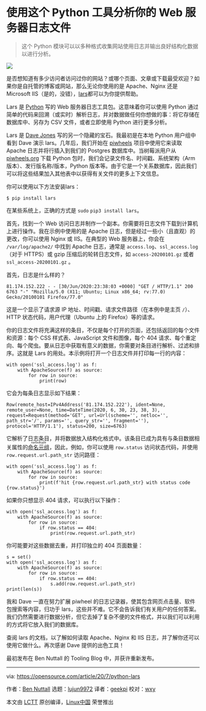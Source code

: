 [#]: collector: (lujun9972)
[#]: translator: (geekpi)
[#]: reviewer: (wxy)
[#]: publisher: (wxy)
[#]: url: (https://linux.cn/article-12512-1.html)
[#]: subject: (Analyze your web server log files with this Python tool)
[#]: via: (https://opensource.com/article/20/7/python-lars)
[#]: author: (Ben Nuttall https://opensource.com/users/bennuttall)

使用这个 Python 工具分析你的 Web 服务器日志文件
======

> 这个 Python 模块可以以多种格式收集网站使用日志并输出良好结构化数据以进行分析。

![](https://img.linux.net.cn/data/attachment/album/202008/13/155936kpaay0ypkmyk9qd0.jpg)

是否想知道有多少访问者访问过你的网站？或哪个页面、文章或下载最受欢迎？如果你是自托管的博客或网站，那么无论你使用的是 Apache、Nginx 还是 Microsoft IIS（是的，没错），[lars][2]都可以为你提供帮助。

Lars 是 [Python][3] 写的 Web 服务器日志工具包。这意味着你可以使用 Python 通过简单的代码来回溯（或实时）解析日志，并对数据做任何你想做的事：将它存储在数据库中、另存为 CSV 文件，或者立即使用 Python 进行更多分析。

Lars 是 [Dave Jones][4] 写的另一个隐藏的宝石。我最初是在本地 Python 用户组中看到 Dave 演示 lars。几年后，我们开始在 [piwheels][5] 项目中使用它来读取 Apache 日志并将行插入到我们的 Postgres 数据库中。当树莓派用户从 [piwheels.org][6] 下载 Python 包时，我们会记录文件名、时间戳、系统架构（Arm 版本）、发行版名称/版本，Python 版本等。由于它是一个关系数据库，因此我们可以将这些结果加入其他表中以获得有关文件的更多上下文信息。

你可以使用以下方法安装lars：

```
$ pip install lars
```

在某些系统上，正确的方式是 `sudo` `pip3 install lars`。

首先，找到一个 Web 访问日志并制作一个副本。你需要将日志文件下载到计算机上进行操作。我在示例中使用的是 Apache 日志，但是经过一些小（且直观）的更改，你可以使用 Nginx 或 IIS。在典型的 Web 服务器上，你会在 `/var/log/apache2/` 中找到 Apache 日志，通常是 `access.log`、`ssl_access.log`（对于 HTTPS）或 gzip 压缩后的轮转日志文件，如 `access-20200101.gz` 或者 `ssl_access-20200101.gz` 。

首先，日志是什么样的？

```
81.174.152.222 - - [30/Jun/2020:23:38:03 +0000] "GET / HTTP/1.1" 200 6763 "-" "Mozilla/5.0 (X11; Ubuntu; Linux x86_64; rv:77.0) Gecko/20100101 Firefox/77.0"
```

这是一个显示了请求源 IP 地址、时间戳、请求文件路径（在本例中是主页 `/`）、HTTP 状态代码，用户代理（Ubuntu 上的 Firefox）等的请求。

你的日志文件将充满这样的条目，不仅是每个打开的页面，还包括返回的每个文件和资源：每个 CSS 样式表、JavaScript 文件和图像，每个 404 请求、每个重定向、每个爬虫。要从日志中获取有意义的数据，你需要对条目进行解析、过滤和排序。这就是 Lars 的用处。本示例将打开一个日志文件并打印每一行的内容：

```
with open('ssl_access.log') as f:
    with ApacheSource(f) as source:
        for row in source:
            print(row)
```

它会为每条日志显示如下结果：

```
Row(remote_host=IPv4Address('81.174.152.222'), ident=None, remote_user=None, time=DateTime(2020, 6, 30, 23, 38, 3), request=Request(method='GET', url=Url(scheme='', netloc='', path_str='/', params='', query_str='', fragment=''), protocol='HTTP/1.1'), status=200, size=6763)
```

它解析了日志条目，并将数据放入结构化格式中。该条目已成为具有与条目数据相关属性的<ruby>[命名元组][7]<rt>namedtuple</rt></ruby>，因此，例如，你可以使用 `row.status` 访问状态代码，并使用 `row.request.url.path_str` 访问路径：

```
with open('ssl_access.log') as f:
    with ApacheSource(f) as source:
        for row in source:
            print(f'hit {row.request.url.path_str} with status code {row.status}')
```

    
如果你只想显示 404 请求，可以执行以下操作：

```
with open('ssl_access.log') as f:
    with ApacheSource(f) as source:
        for row in source:
            if row.status == 404:
                print(row.request.url.path_str)

```

你可能要对这些数据去重，并打印独立的 404 页面数量：

```
s = set()
with open('ssl_access.log') as f:
    with ApacheSource(f) as source:
        for row in source:
            if row.status == 404:
                s.add(row.request.url.path_str)
print(len(s))
```

我和 Dave 一直在努力扩展 piwheel 的日志记录器，使其包含网页点击量、软件包搜索等内容，归功于 lars，这些并不难。它不会告诉我们有关用户的任何答案。我们仍然需要进行数据分析，但它去掉了复杂不便的文件格式，并以我们可以利用的方式将它放入我们的数据库。

查阅 lars 的文档，以了解如何读取 Apache、Nginx 和 IIS 日志，并了解你还可以使用它做什么。再次感谢 Dave 提供的出色工具！

最初发布在 Ben Nuttall 的 Tooling Blog 中，并获许重新发布。

--------------------------------------------------------------------------------

via: https://opensource.com/article/20/7/python-lars

作者：[Ben Nuttall][a]
选题：[lujun9972][b]
译者：[geekpi](https://github.com/geekpi)
校对：[wxy](https://github.com/wxy)

本文由 [LCTT](https://github.com/LCTT/TranslateProject) 原创编译，[Linux中国](https://linux.cn/) 荣誉推出

[a]: https://opensource.com/users/bennuttall
[b]: https://github.com/lujun9972
[1]: https://opensource.com/sites/default/files/styles/image-full-size/public/lead-images/data_metrics_analytics_desktop_laptop.png?itok=9QXd7AUr (Person standing in front of a giant computer screen with numbers, data)
[2]: https://lars.readthedocs.io/en/latest/
[3]: https://opensource.com/resources/python
[4]: https://twitter.com/waveform80/
[5]: https://opensource.com/article/18/10/piwheels-python-raspberrypi
[6]: http://piwheels.org
[7]: https://docs.python.org/3/library/collections.html#collections.namedtuple